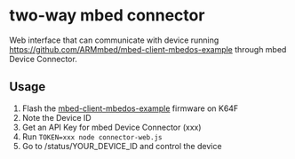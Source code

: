 # two-way mbed connector

Web interface that can communicate with device running https://github.com/ARMmbed/mbed-client-mbedos-example
through mbed Device Connector.

## Usage

1. Flash the [mbed-client-mbedos-example](https://github.com/ARMmbed/mbed-client-mbedos-example) firmware on K64F
2. Note the Device ID
3. Get an API Key for mbed Device Connector (xxx)
4. Run `TOKEN=xxx node connector-web.js`
5. Go to /status/YOUR_DEVICE_ID and control the device
